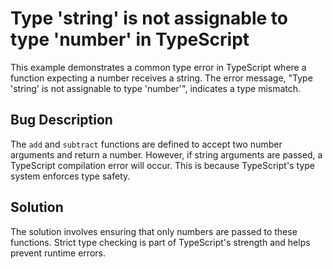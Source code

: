 # Type 'string' is not assignable to type 'number' in TypeScript
This example demonstrates a common type error in TypeScript where a function expecting a number receives a string.  The error message, "Type 'string' is not assignable to type 'number'", indicates a type mismatch.

## Bug Description
The `add` and `subtract` functions are defined to accept two number arguments and return a number.  However, if string arguments are passed, a TypeScript compilation error will occur.  This is because TypeScript's type system enforces type safety.

## Solution
The solution involves ensuring that only numbers are passed to these functions.  Strict type checking is part of TypeScript's strength and helps prevent runtime errors.